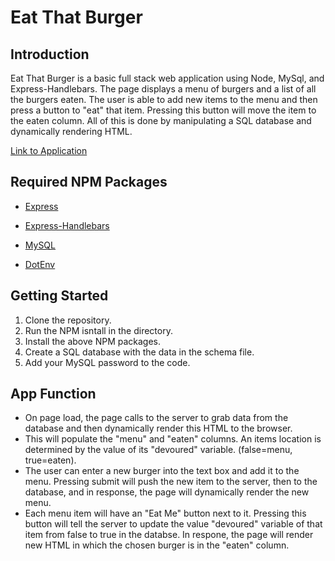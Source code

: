 # Eat That Burger

## Introduction

Eat That Burger is a basic full stack web application using Node, MySql, and Express-Handlebars. The page displays a menu of burgers and a list of all the burgers eaten. The user is able to add new items to the menu and then press a button to "eat" that item. Pressing this button will move the item to the eaten column. All of this is done by manipulating a SQL database and dynamically rendering HTML.

[Link to Application](https://secret-sierra-14870.herokuapp.com/)

## Required NPM Packages
   * [Express](https://www.npmjs.com/package/express)

   * [Express-Handlebars](https://www.npmjs.com/package/express-handlebars)

   * [MySQL](https://www.npmjs.com/package/mysql)

   * [DotEnv](https://www.npmjs.com/package/dotenv)

## Getting Started
1. Clone the repository.
2. Run the NPM isntall in the directory.
3. Install the above NPM packages.
4. Create a SQL database with the data in the schema file.
5. Add your MySQL password to the code.

## App Function
* On page load, the page calls to the server to grab data from the database and then dynamically render this HTML to the browser.
* This will populate the "menu" and "eaten" columns. An items location is determined by the value of its "devoured" variable. (false=menu, true=eaten).
* The user can enter a new burger into the text box and add it to the menu. Pressing submit will push the new item to the server, then to the database, and in response, the page will dynamically render the new menu.
* Each menu item will have an "Eat Me" button next to it. Pressing this button will tell the server to update the value "devoured" variable of that item from false to true in the databse. In respone, the page will render new HTML in which the chosen burger is in the "eaten" column.
